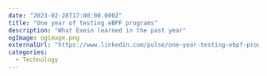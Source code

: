 ```yaml
---
date: "2023-02-28T17:00:00.000Z"
title: "One year of testing eBPF programs"
description: "What Exein learned in the past year"
ogImage: ogimage.png
externalUrl: "https://www.linkedin.com/pulse/one-year-testing-ebpf-programs-matteo-nardi/"
categories:
  - Technology
---
```

